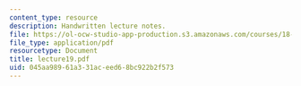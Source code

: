 ```yaml
---
content_type: resource
description: Handwritten lecture notes.
file: https://ol-ocw-studio-app-production.s3.amazonaws.com/courses/18-704-seminar-in-algebra-and-number-theory-rational-points-on-elliptic-curves-fall-2004/045aa98961a331aceed68bc922b2f573_lecture19.pdf
file_type: application/pdf
resourcetype: Document
title: lecture19.pdf
uid: 045aa989-61a3-31ac-eed6-8bc922b2f573
---
```

